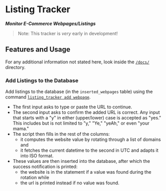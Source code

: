# Listing Tracker
***Monitor E-Commerce Webpages/Listings***
> Note: This tracker is *very* early in development!

## Features and Usage
For any additional information not stated here, look inside the [`/docs/`](/docs/) directory.
### Add Listings to the Database
Add listings to the database (in the `inserted_webpages` table) using the command [`listing_tracker add webpage`](/docs/commands.md#add).
- The first input asks to type or paste the URL to continue.
- The second input asks to confirm the added URL is correct. Any input that starts with a "y" in either (upper/lower) case is accepted as "yes." This includes but is not limited to "y," "Ye," "yeAh," or even "your mama."
- The script then fills in the rest of the columns:
    - it computes the website value by rotating through a list of domains and
    - it fetches the current datetime to the second in UTC and adapts it into ISO format.
- These values are then inserted into the database, after which the success notification is printed:
    - the website is in the statement if a value was found during the rotation while
    - the url is printed instead if no value was found.
